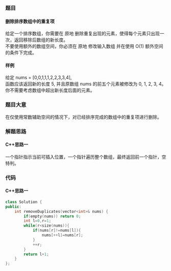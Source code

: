 ### 题目
#### 删除排序数组中的重复项
给定一个排序数组，你需要在 原地 删除重复出现的元素，使得每个元素只出现一次，返回移除后数组的新长度。  
不要使用额外的数组空间，你必须在 原地 修改输入数组 并在使用 O(1) 额外空间的条件下完成。
#### 样例
给定 nums = [0,0,1,1,1,2,2,3,3,4],  
函数应该返回新的长度 5, 并且原数组 nums 的前五个元素被修改为 0, 1, 2, 3, 4。  
你不需要考虑数组中超出新长度后面的元素。
### 题目大意
在仅使用常数辅助空间的情况下，对已经排序完成的数组中的重复项进行删除。
### 解题思路
#### C++思路一
一个指针指示当前可插入位置，一个指针遍历整个数组，最终返回前一个指针，空特判。
### 代码
#### C++思路一
```C++
class Solution {
public:
    int removeDuplicates(vector<int>& nums) {
        if(empty(nums)) return 0;
        int l=0,r=1;
        while(r<size(nums)){
            if(nums[r]!=nums[l]){
                nums[++l]=nums[r];
            }
            ++r;
        }
        return l+1;
    }
};
```